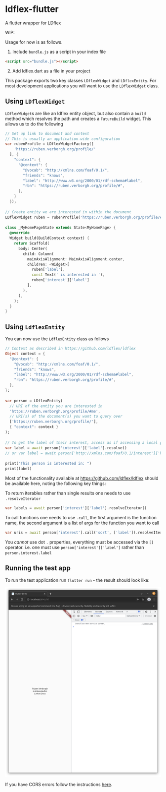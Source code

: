 # ldflex-flutter
A flutter wrapper for LDflex

WIP:

Usage for now is as follows.

1) Include `bundle.js` as a script in your index file 
```html
<script src="bundle.js"></script>
```

2) Add ldflex.dart as a file in your project

This package exports two key classes `LDflexWidget` and `LDflexEntity`. For most development applications you will want to use the `LDflexWidget` class. 

## Using `LDflexWidget`

`LDflexWidget`s are like an ldflex entity object, but also contain a `build` method which resolves the path and creates a `FutureBuild` widget. This allows us to do the following

```dart
// Set up link to document and context
// This is usually an application-wide configuration
var rubenProfile = LDflexWidgetFactory([
    'https://ruben.verborgh.org/profile/'
  ], {
    "context": {
      "@context": {
        "@vocab": "http://xmlns.com/foaf/0.1/",
        "friends": "knows",
        "label": "http://www.w3.org/2000/01/rdf-schema#label",
        "rbn": "https://ruben.verborgh.org/profile/#",
      },
    }
  });

// Create entity we are interested in within the document
LDflexWidget ruben = rubenProfile('https://ruben.verborgh.org/profile/#me')

class _MyHomePageState extends State<MyHomePage> {
  @override
  Widget build(BuildContext context) {
    return Scaffold(
      body: Center(
        child: Column(
          mainAxisAlignment: MainAxisAlignment.center,
          children: <Widget>[
            ruben['label'],
            const Text(' is interested in '),
            ruben['interest']['label']
          ],
        ),
      ),
    );
  }
}
```

## Using `LdflexEntity`

You can now use the `LdflexEntity` class as follows

```dart
// Context as described in https://github.com/ldflex/ldflex
Object context = {
  "@context": {
    "@vocab": "http://xmlns.com/foaf/0.1/",
    "friends": "knows",
    "label": "http://www.w3.org/2000/01/rdf-schema#label",
    "rbn": "https://ruben.verborgh.org/profile/#",
  },
};

var person = LDflexEntity(
  // URI of the entity you are interested in
  'https://ruben.verborgh.org/profile/#me',
  // URI(s) of the document(s) you want to query over
  ['https://ruben.verborgh.org/profile/'],
  { "context": context }
);

// To get the label of their interest, access as if accessing a local graph and then use `.resolve` to resolve the data before using it
var label = await person['interest']['label'].resolve()
// or var label = await person['http://xmlns.com/foaf/0.1/interest']['http://www.w3.org/2000/01/rdf-schema#label'].resolve()

print("This person is interested in: ")
print(label)
```

Most of the functionality available at https://github.com/ldflex/ldflex should be available here, noting the following key things:

To return iterables rather than single results one needs to use `.resolveIterator`

```dart
var labels = await person['interest']['label'].resolveIterator()
```

To call functions one needs to use `.call`, the first argument is the function name, the second argument is a list of args for the function you want to call

```dart
var uris = await person['interest'].call('sort', ['label']).resolveIterator()
```

You *cannot* use dot `.` properties, everything must be accessed via the `[]` operator. i.e. one must use `person['interest']['label']` rather than `person.interest.label`

## Running the test app

To run the test application run `flutter run` - the result should look like:

![./test-app.png](./test-app.png)

If you have CORS errors follow the instructions [here](https://www.google.com/search?channel=fs&client=ubuntu&q=chrome+disable+cors).
